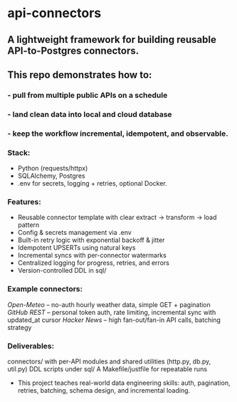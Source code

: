# api-connectors
## A lightweight framework for building reusable API-to-Postgres connectors.  

## **This repo demonstrates how to**: 
### - pull from multiple public APIs on a schedule
### - land clean data into local and cloud database
### - keep the workflow incremental, idempotent, and observable.

### **Stack**: 
- Python (requests/httpx)
- SQLAlchemy, Postgres 
- .env for secrets, logging + retries, optional Docker.

### **Features**:
- Reusable connector template with clear extract → transform → load pattern
- Config & secrets management via .env
- Built-in retry logic with exponential backoff & jitter
- Idempotent UPSERTs using natural keys
- Incremental syncs with per-connector watermarks
- Centralized logging for progress, retries, and errors
- Version-controlled DDL in sql/

### **Example connectors**:
*Open-Meteo* – no-auth hourly weather data, simple GET + pagination
*GitHub REST* – personal token auth, rate limiting, incremental sync with updated_at cursor
*Hacker News* – high fan-out/fan-in API calls, batching strategy

### **Deliverables**:
connectors/ with per-API modules and shared utilities (http.py, db.py, util.py)
DDL scripts under sql/
A Makefile/justfile for repeatable runs

- This project teaches real-world data engineering skills: auth, pagination, retries, batching, schema design, and incremental loading.
